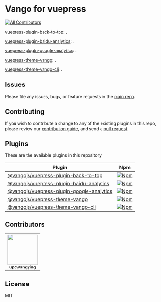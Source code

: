 # Vango for vuepress

<!-- ALL-CONTRIBUTORS-BADGE:START - Do not remove or modify this section -->
[![All Contributors](https://img.shields.io/badge/all_contributors-1-orange.svg?style=flat-square)](#contributors)
<!-- ALL-CONTRIBUTORS-BADGE:END -->

[vuepress-plugin-back-to-top](packages/vuepress-plugin-back-to-top): .

[vuepress-plugin-baidu-analytics](packages/vuepress-plugin-baidu-analytics): .

[vuepress-plugin-google-analytics](packages/vuepress-plugin-google-analytics): .

[vuepress-theme-vango](packages/vuepress-theme-vango): .

[vuepress-theme-vango-cli](packages/vuepress-theme-vango-cli): .

## Issues

Please file any issues, bugs, or feature requests in the [main
repo](https://github.com/vangojs/vango-vuepress/issues/new).

## Contributing

If you wish to contribute a change to any of the existing plugins in this repo,
please review our [contribution guide](https://github.com/vangojs/vango-vuepress/blob/master/CONTRIBUTING.md),
and send a [pull request](https://github.com/vangojs/vango-vuepress/pulls).

## Plugins
These are the available plugins in this repository.

| Plugin | Npm |
|--------|-----|
| [@vangojs/vuepress-plugin-back-to-top](./packages/vuepress-plugin-back-to-top) | [![Npm](https://img.shields.io/npm/v/@vangojs/vuepress-plugin-back-to-top)](https://www.npmjs.com/package/@vangojs/vuepress-plugin-back-to-top) |
| [@vangojs/vuepress-plugin-baidu-analytics](./packages/vuepress-plugin-baidu-analytics) | [![Npm](https://img.shields.io/npm/v/@vangojs/vuepress-plugin-baidu-analytics)](https://www.npmjs.com/package/@vangojs/vuepress-plugin-baidu-analytics) |
| [@vangojs/vuepress-plugin-google-analytics](./packages/vuepress-plugin-google-analytics) | [![Npm](https://img.shields.io/npm/v/@vangojs/vuepress-plugin-google-analytics)](https://www.npmjs.com/package/@vangojs/vuepress-plugin-google-analytics) |
| [@vangojs/vuepress-theme-vango](./packages/vuepress-theme-vango) | [![Npm](https://img.shields.io/npm/v/@vangojs/vuepress-theme-vango)](https://www.npmjs.com/package/@vangojs/vuepress-theme-vango) |
| [@vangojs/vuepress-theme-vango-cli](./packages/vuepress-theme-vango-cli) | [![Npm](https://img.shields.io/npm/v/@vangojs/vuepress-theme-vango-cli)](https://www.npmjs.com/package/@vangojs/vuepress-theme-vango-cli) |

## Contributors

<!-- ALL-CONTRIBUTORS-LIST:START - Do not remove or modify this section -->
<!-- prettier-ignore-start -->
<!-- markdownlint-disable -->
<table>
  <tr>
    <td align="center"><a href="https://upcwangying.com"><img src="https://avatars1.githubusercontent.com/u/19725091?v=4" width="100px;" alt=""/><br /><sub><b>upcwangying</b></sub></a></td>
  </tr>
</table>

<!-- markdownlint-enable -->
<!-- prettier-ignore-end -->
<!-- ALL-CONTRIBUTORS-LIST:END -->

## License

MIT

